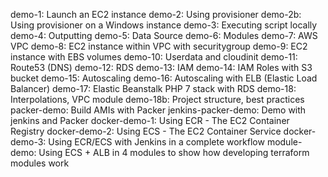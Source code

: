 demo-1: Launch an EC2 instance
demo-2: Using provisioner
demo-2b: Using provisioner on a Windows instance
demo-3: Executing script locally
demo-4: Outputting
demo-5: Data Source
demo-6: Modules
demo-7: AWS VPC
demo-8: EC2 instance within VPC with securitygroup
demo-9: EC2 instance with EBS volumes
demo-10: Userdata and cloudinit
demo-11: Route53 (DNS)
demo-12: RDS
demo-13: IAM
demo-14: IAM Roles with S3 bucket
demo-15: Autoscaling
demo-16: Autoscaling with ELB (Elastic Load Balancer)
demo-17: Elastic Beanstalk PHP 7 stack with RDS
demo-18: Interpolations, VPC module
demo-18b: Project structure, best practices
packer-demo: Build AMIs with Packer
jenkins-packer-demo: Demo with jenkins and Packer
docker-demo-1: Using ECR - The EC2 Container Registry
docker-demo-2: Using ECS - The EC2 Container Service
docker-demo-3: Using ECR/ECS with Jenkins in a complete workflow
module-demo: Using ECS + ALB in 4 modules to show how developing terraform modules work
